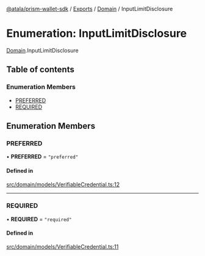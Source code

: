 [@atala/prism-wallet-sdk](../README.md) / [Exports](../modules.md) / [Domain](../modules/Domain.md) / InputLimitDisclosure

# Enumeration: InputLimitDisclosure

[Domain](../modules/Domain.md).InputLimitDisclosure

## Table of contents

### Enumeration Members

- [PREFERRED](Domain.InputLimitDisclosure.md#preferred)
- [REQUIRED](Domain.InputLimitDisclosure.md#required)

## Enumeration Members

### PREFERRED

• **PREFERRED** = ``"preferred"``

#### Defined in

[src/domain/models/VerifiableCredential.ts:12](https://github.com/input-output-hk/atala-prism-wallet-sdk-ts/blob/47ec1c8/src/domain/models/VerifiableCredential.ts#L12)

___

### REQUIRED

• **REQUIRED** = ``"required"``

#### Defined in

[src/domain/models/VerifiableCredential.ts:11](https://github.com/input-output-hk/atala-prism-wallet-sdk-ts/blob/47ec1c8/src/domain/models/VerifiableCredential.ts#L11)
